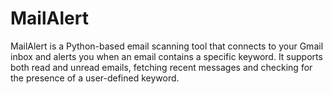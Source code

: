 # MailAlert
MailAlert is a Python-based email scanning tool that connects to your Gmail inbox and alerts you when an email contains a specific keyword. It supports both read and unread emails, fetching recent messages and checking for the presence of a user-defined keyword.
